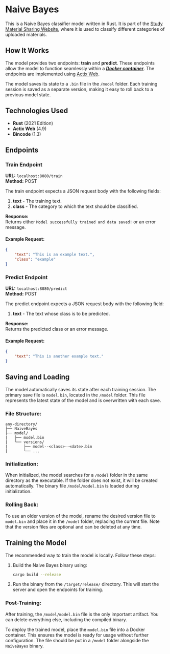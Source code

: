 # Naive Bayes

This is a Naive Bayes classifier model written in Rust. It is part of the [Study Material Sharing Website](https://openabi.ee), where it is used to classify different categories of uploaded materials.

## How It Works

The model provides two endpoints: **train** and **predict**. These endpoints allow the model to function seamlessly within a [***Docker container***](https://www.docker.com/). The endpoints are implemented using [Actix Web](https://actix.rs/).

The model saves its state to a `.bin` file in the `/model` folder. Each training session is saved as a separate version, making it easy to roll back to a previous model state.

## Technologies Used

- **Rust** (2021 Edition)
- **Actix Web** (4.9)
- **Bincode** (1.3)

## Endpoints

### Train Endpoint

**URL:** `localhost:8080/train`  
**Method:** POST  

The train endpoint expects a JSON request body with the following fields:

1. **text** - The training text.
2. **class** - The category to which the text should be classified.

**Response:**  
Returns either `Model successfully trained and data saved!` or an error message.

#### Example Request:
```json
{
    "text": "This is an example text.",
    "class": "example"
}
```

### Predict Endpoint

**URL:** `localhost:8080/predict`  
**Method:** POST  

The predict endpoint expects a JSON request body with the following field:

1. **text** - The text whose class is to be predicted.

**Response:**  
Returns the predicted class or an error message.

#### Example Request:
```json
{
    "text": "This is another example text."
}
```

## Saving and Loading

The model automatically saves its state after each training session. The primary save file is `model.bin`, located in the `/model` folder. This file represents the latest state of the model and is overwritten with each save.

### File Structure:
```plaintext
any-directory/
├── NaiveBayes
├── model/
|   ├── model.bin
|   └── versions/
|       ├── model--<class>--<date>.bin
|       └── ...
```

### Initialization:

When initialized, the model searches for a `/model` folder in the same directory as the executable. If the folder does not exist, it will be created automatically. The binary file `/model/model.bin` is loaded during initialization.

### Rolling Back:

To use an older version of the model, rename the desired version file to `model.bin` and place it in the `/model` folder, replacing the current file. Note that the version files are optional and can be deleted at any time.

## Training the Model

The recommended way to train the model is locally. Follow these steps:

1. Build the Naive Bayes binary using:
   ```bash
   cargo build --release
   ```
2. Run the binary from the `/target/release/` directory. This will start the server and open the endpoints for training.

### Post-Training:

After training, the `/model/model.bin` file is the only important artifact. You can delete everything else, including the compiled binary.

To deploy the trained model, place the `model.bin` file into a Docker container. This ensures the model is ready for usage without further configuration.
The file should be put in a `/model` folder alongside the `NaiveBayes` binary.